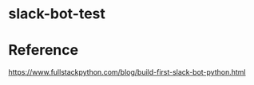# slack-bot-test

# Reference

https://www.fullstackpython.com/blog/build-first-slack-bot-python.html
